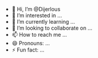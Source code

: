 - 👋 Hi, I’m @Dijerlous
- 👀 I’m interested in ...
- 🌱 I’m currently learning ...
- 💞️ I’m looking to collaborate on ...
- 📫 How to reach me ...
- 😄 Pronouns: ...
- ⚡ Fun fact: ...

<!---
Dijerlous/Dijerlous is a ✨ special ✨ repository because its `README.md` (this file) appears on your GitHub profile.
You can click the Preview link to take a look at your changes.
--->
